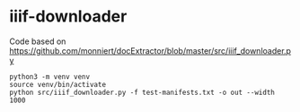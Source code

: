 # iiif-downloader
Code based on https://github.com/monniert/docExtractor/blob/master/src/iiif_downloader.py

```
python3 -m venv venv
source venv/bin/activate
python src/iiif_downloader.py -f test-manifests.txt -o out --width 1000
```
